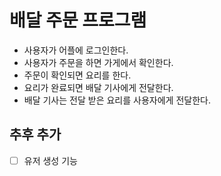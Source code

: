 # 배달 주문 프로그램

* 사용자가 어플에 로그인한다.
* 사용자가 주문을 하면 가게에서 확인한다.
* 주문이 확인되면 요리를 한다.
* 요리가 완료되면 배달 기사에게 전달한다.
* 배달 기사는 전달 받은 요리를 사용자에게 전달한다.

## 추후 추가
- [ ] 유저 생성 기능